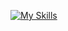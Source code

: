 [![My Skills](https://skillicons.dev/icons?i=js,html,css,angular,bash,bootstrap,c,docker,express,firebase,haskell,heroku,idea,ai,java,jquery,md,maven,mysql,nodejs,npm,postman,pycharm,py,spring,tailwind,ts,ubuntu,vscode,windows)](https://skillicons.dev)
